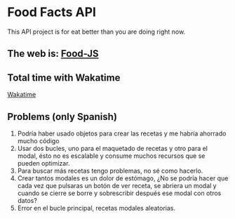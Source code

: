 # Food Facts API
This API project is for eat better than you are doing right now.
## The web is: [Food-JS](https://javix64.github.io/Food-JS/)

## Total time with Wakatime
[Wakatime](https://wakatime.com/@8c413fb3-2356-4d3d-acf6-fbe71e974e55/projects/qonvmrmmwp?start=2021-01-01&end=2021-01-07)
## Problems (only Spanish)
1. Podría haber usado objetos para crear las recetas y me habría ahorrado mucho código
2. Usar dos bucles, uno para el maquetado de recetas y otro para el modal, ésto no es escalable y consume muchos recursos que se pueden optimizar.
3. Para buscar más recetas tengo problemas, no sé como hacerlo.
4. Crear tantos modales es un dolor de estómago, ¿No se podría hacer que cada vez que pulsaras un botón de ver receta, se abriera un modal y cuando se cierre se borre y sobrescribir después ese modal con otros datos?
5. Error en el bucle principal, recetas modales aleatorias.